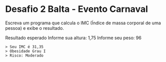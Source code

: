# Desafio 2 Balta - Evento Carnaval

Escreva um programa que calcula o IMC (Índice de massa corporal de uma pessoa) e exibe o resultado.

Resultado esperado
Informe sua altura: 1,75
Informe seu peso: 96

```
> Seu IMC é 31,35
> Obesidade Grau I
> Risco: Moderado
```
